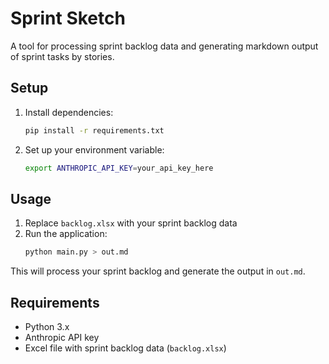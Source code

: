 # Sprint Sketch

A tool for processing sprint backlog data and generating markdown output of sprint tasks by stories.

## Setup

1. Install dependencies:
   ```bash
   pip install -r requirements.txt
   ```

2. Set up your environment variable:
   ```bash
   export ANTHROPIC_API_KEY=your_api_key_here
   ```

## Usage

1. Replace `backlog.xlsx` with your sprint backlog data
2. Run the application:
   ```bash
   python main.py > out.md
   ```

This will process your sprint backlog and generate the output in `out.md`.

## Requirements

- Python 3.x
- Anthropic API key
- Excel file with sprint backlog data (`backlog.xlsx`)
